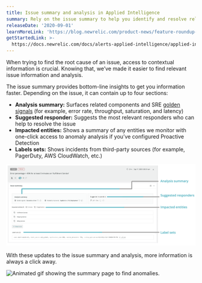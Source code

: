 ```yaml
---
title: Issue summary and analysis in Applied Intelligence
summary: Rely on the issue summary to help you identify and resolve relevant issues.
releaseDate: '2020-09-01'
learnMoreLink: 'https://blog.newrelic.com/product-news/feature-roundup-applied-intelligence/'
getStartedLink: >-
  https://docs.newrelic.com/docs/alerts-applied-intelligence/applied-intelligence/incident-intelligence/get-started-incident-intelligence#issue-feed
---
```


When trying to find the root cause of an issue, access to contextual information is crucial. Knowing that, we’ve made it easier to find relevant issue information and analysis.

The issue summary provides bottom-line insights to get you information faster. Depending on the issue, it can contain up to four sections:

* **Analysis summary:** Surfaces related components and SRE [golden signals](https://landing.google.com/sre/sre-book/chapters/monitoring-distributed-systems/#xref_monitoring_golden-signals) (for example, error rate, throughput, saturation, and latency)
* **Suggested responder:** Suggests the most relevant responders who can help to resolve the issue
* **Impacted entities:** Shows a summary of any entities we monitor with one-click access to anomaly analysis if you’ve configured Proactive Detection
* **Labels sets:** Shows incidents from third-party sources (for example, PagerDuty, AWS CloudWatch, etc.)

![Screenshot showing the analysis summary.](./images/whats_up_ai_summary.png "whats_up_ai_summary.png")

With these updates to the issue summary and analysis, more information is always a click away.

![Animated gif showing the summary page to find anomalies.](./images/whats_up_anomaly_analysis_demo.gif "whats_up_anomaly_analysis_demo.gif")
